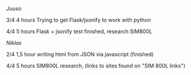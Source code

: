 *Juuso*

3/4 4 hours Trying to get Flask/jsonify to work with python

4/4 5 hours Flask + jsonify test finished, research SIM800L

*Niklas*

2/4 1,5 hour writing html from JSON via javascript (finished)

4/4 5 hours SIM800L research, (links to sites found on "SIM 800L links")

